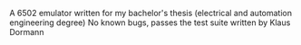 A 6502 emulator written for my bachelor's thesis (electrical and automation engineering degree)
No known bugs, passes the test suite written by Klaus Dormann
